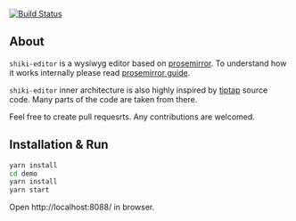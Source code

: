 [![Build Status](https://travis-ci.org/shikimori/shiki-editor.svg?branch=master)](https://travis-ci.org/shikimori/shiki-editor)
## About 
`shiki-editor` is a wysiwyg editor based on [prosemirror](https://prosemirror.net/). To understand how it works internally please read [prosemirror guide](https://prosemirror.net/docs/guide/).

`shiki-editor` inner architecture is also highly inspired by [tiptap](https://github.com/scrumpy/tiptap) source code. Many parts of the code are taken from there.

Feel free to create pull requesrts. Any contributions are welcomed.


## Installation & Run

```sh
yarn install
cd demo
yarn install
yarn start
```

Open http://localhost:8088/ in browser.
